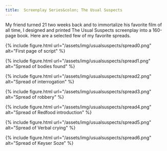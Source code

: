 ```yaml
---
title:  Screenplay Series&colon; The Usual Suspects
---
```


My friend turned 21 two weeks back and to immortalize his favorite film of all time, I designed and printed The Usual Suspects screenplay into a 160-page book. Here are a selected few of my favorite spreads.

{% include figure.html
  url="/assets/img/usualsuspects/spread0.png" 
  alt="First page of script" %}

{% include figure.html
  url="/assets/img/usualsuspects/spread1.png" 
  alt="Spread of bodies found" %}

{% include figure.html
  url="/assets/img/usualsuspects/spread2.png" 
  alt="Spread of interrogation" %}

{% include figure.html
  url="/assets/img/usualsuspects/spread3.png" 
  alt="Spread of robbery" %}

{% include figure.html
  url="/assets/img/usualsuspects/spread4.png" 
  alt="Spread of Redfood introduction" %}

{% include figure.html
  url="/assets/img/usualsuspects/spread5.png" 
  alt="Spread of Verbal crying" %}

{% include figure.html
  url="/assets/img/usualsuspects/spread6.png" 
  alt="Spread of Keyser Soze" %}
